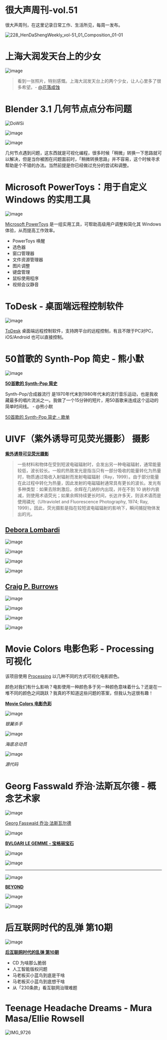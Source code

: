 # 很大声周刊-vol.51
很大声周刊，在这里记录日常工作、生活所见，每周一发布。

![228_HenDaShengWeekly_vol-51_01_Composition_01-01](https://user-images.githubusercontent.com/20842136/166153890-73ca725c-f184-41d1-8840-24cddd0ff719.png)

# 上海大润发天台上的少女
![image](https://user-images.githubusercontent.com/20842136/166147119-35f28953-f46a-4605-8ce6-0313e48ceb62.png)

> 看到一张照片，特别感慨。上海大润发天台上的两个少女，让人心里多了很多希望。- [@花落成蚀](https://weibo.com/1353509550/LqRAJf4Gx)

# Blender 3.1 几何节点点分布问题
![DoWSi](https://user-images.githubusercontent.com/20842136/166147230-a5509011-060e-4290-8f97-5f187ee129cc.gif)

![image](https://user-images.githubusercontent.com/20842136/166147236-afe251b5-3ab1-43f2-a033-7c40ad984e4f.png)

![image](https://user-images.githubusercontent.com/20842136/166152820-b857fb16-fe29-4b17-8d33-7f008ef838b8.png)

几何节点遇到问题，这东西就是可视化编程，很多时候「稍微」转换一下思路就可以解决，但是当你被困在问题面前时，「稍微转换思路」并不容易，这个时候寻求帮助是个不错的办法。当然前提是你已经做过充分的尝试和调整。

# Microsoft PowerToys：用于自定义 Windows 的实用工具
![image](https://user-images.githubusercontent.com/20842136/166147406-e8a16159-8a55-4919-9723-39a05b191323.png)

[Microsoft PowerToys](https://docs.microsoft.com/en-us/windows/powertoys/) 是一组实用工具，可帮助高级用户调整和简化其 Windows 体验，从而提高工作效率。

- PowerToys 唤醒
- 选色器
- 窗口管理器
- 文件资源管理器
- 图片调整
- 键盘管理
- 鼠标使用程序
- 视频会议静音

# ToDesk - 桌面端远程控制软件
![image](https://user-images.githubusercontent.com/20842136/166147479-0f54d757-1b43-43b1-abd0-df2e3ee4acc2.png)

[ToDesk](https://www.todesk.com/) 桌面端远程控制软件，支持跨平台的远程控制，有且不限于PC对PC，iOS/Android 也可以直接控制。

# 50首歌的 Synth-Pop 简史 - 熊小默
![image](https://user-images.githubusercontent.com/20842136/166147665-d344b904-2563-4ce2-b0a3-e27c2ac31449.png)

**[50首歌的 Synth-Pop 简史](https://weibo.com/1677659222/LqT6BBKGs)**

Synth-Pop/合成器流行 是1970年代末到1980年代末的流行音乐运动，也是我收藏最多的唱片流派之一。我做了一个15分钟的短片，用50首歌来连成这个运动的简单时间线。 - @熊小默

[50首歌的 Synth-Pop 简史 - 歌单](https://music.163.com/#/playlist?id=7408549680)

# UIVF（紫外诱导可见荧光摄影） 摄影
**[紫外诱导可见荧光摄影](https://www.holovachov.com/fluorescence)**

> 一些材料和物体在受到短波电磁辐射时，会发出另一种电磁辐射，通常能量较低，波长较长。一般的热致发光是指当只有一部分吸收的能量转化为热量时，物质通过吸收入射辐射而发射电磁辐射（Ray，1999）。由于部分能量在此过程中转化为热量，因此发射的电磁辐射通常具有更长的波长。发光有多种类型：如果去除刺激后，余辉在几​​纳秒内出现，并在不到 10 纳秒内衰减，则使用术语荧光；如果余辉持续更长时间，长达许多天，则该术语而是使用磷光（Ultraviolet and Fluorescence Photography, 1974; Ray, 1999）。因此，荧光摄影是指在较短波电磁辐射的影响下，瞬间捕捉物体发出的光。

## [Debora Lombardi](https://www.bibadesign.it/debora-lombardi-sony-awards/)
![image](https://user-images.githubusercontent.com/20842136/166147895-ff1d6435-7087-4609-9f03-4c38ae92ac26.png)

![image](https://user-images.githubusercontent.com/20842136/166147912-16bec19e-b1e2-46f3-8cec-7ac1bd8c3281.png)

![image](https://user-images.githubusercontent.com/20842136/166147916-d57830c7-1b9f-4414-b3c2-dea03820e580.png)

![image](https://user-images.githubusercontent.com/20842136/166147923-7c8bdd8c-21fc-4882-afa1-1c7f7ed52386.png)

## [Craig P. Burrows](https://www.cpburrows.com/)
![image](https://user-images.githubusercontent.com/20842136/166147997-8dcff7a9-4437-4281-8cba-581f4ca40538.png)

![image](https://user-images.githubusercontent.com/20842136/166148156-5eb1b3f3-a0a5-4073-a9a8-2f34895b4713.png)

![image](https://user-images.githubusercontent.com/20842136/166148169-baa0fb09-d9b8-4663-ad27-4acd0a85ed92.png)

![image](https://user-images.githubusercontent.com/20842136/166148180-2e096713-e925-4a94-936e-3adb97b08482.png)

# Movie Colors 电影色彩 - Processing 可视化
该项目使用 [Processing](https://processing.org/) 以几种不同的方式可视化电影颜色。

颜色对我们有什么影响？电影使用一种颜色多于另一种颜色意味着什么？还是在一堆不同的颜色之间跳跃？我真的不知道这些问题的答案，但我认为这很有趣！

**[Movie Colors 电影色彩](https://happycoding.io/gallery/movie-colors/index)**

![image](https://user-images.githubusercontent.com/20842136/166155886-cb44e0fd-dcd4-455c-9e08-35f8f922ee04.png)

*银翼杀手*

![image](https://user-images.githubusercontent.com/20842136/166155995-99ec6d4c-5dcf-4b40-a3f4-8e1bccf849c0.png)

*海底总动员*

![image](https://user-images.githubusercontent.com/20842136/166156039-eec36db4-f1aa-4732-9e9a-cc595fca73e5.png)

*源代码*

# Georg Fasswald 乔治·法斯瓦尔德 - 概念艺术家
![image](https://user-images.githubusercontent.com/20842136/166148637-6f7f3984-132b-4a0a-befe-fd4f7fa3e08f.png)

[Georg Fasswald 乔治·法斯瓦尔德](https://georgfasswald.com/)

![image](https://user-images.githubusercontent.com/20842136/166148766-92a8d0ad-2a65-4949-a485-ec506aca971e.png)

**[BVLGARI LE GEMME - 宝格丽宝石](https://vimeo.com/700087125)**

![image](https://user-images.githubusercontent.com/20842136/166148904-bf149698-efab-410a-993a-9b8507030e54.png)

![image](https://user-images.githubusercontent.com/20842136/166148926-554400f0-8929-4540-a49c-7166f844c2e2.png)

---
![image](https://user-images.githubusercontent.com/20842136/166148977-efee5b86-4974-4602-a3dd-5fb71c3fe529.png)

**[BEYOND](https://vimeo.com/227771519)**

![image](https://user-images.githubusercontent.com/20842136/166148996-384b2959-b577-4c31-8df0-9c5d3d75175c.png)

![image](https://user-images.githubusercontent.com/20842136/166149022-ea413744-5afd-4638-8340-78e27889c9e1.png)

# 后互联网时代的乱弹 第10期
![image](https://user-images.githubusercontent.com/20842136/166155654-7d8d4adf-75f3-4044-938a-333ad6553968.png)

**[后互联网时代的乱弹 第10期](https://www.bilibili.com/video/BV1vF411T7dc?spm_id_from=444.41.list.card_archive.click)**
- CD 为啥那么脆弱
- 人工智能版权问题
- 马老板买小蓝鸟到底是干啥
- 马老板买小蓝鸟到底想干啥
- 从「230条款」看互联网治理难题

# Teenage Headache Dreams - Mura Masa/Ellie Rowsell
![IMG_9726](https://user-images.githubusercontent.com/20842136/166149191-5cb15d16-6d38-4e58-bc9a-ebb1bd732558.JPG)


